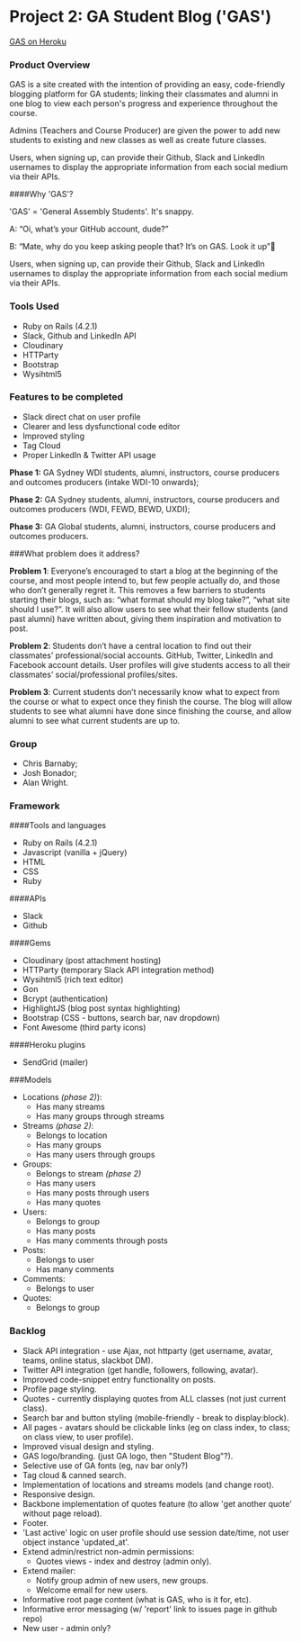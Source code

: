 # Project 2: GA Student Blog ('GAS')

[GAS on Heroku](https://gas-ga.herokuapp.com)

### Product Overview
GAS is a site created with the intention of providing an easy, code-friendly blogging platform for GA students; linking their classmates and alumni in one blog to view each person's progress and experience throughout the course. 

Admins (Teachers and Course Producer) are given the power to add new students to existing and new classes as well as create future classes. 

Users, when signing up, can provide their Github, Slack and LinkedIn usernames to display the appropriate information from each social medium via their APIs. 

####Why 'GAS'?

'GAS' = 'General Assembly Students'. It's snappy. 

A: “Oi, what’s your GitHub account, dude?”

B: “Mate, why do you keep asking people that? It’s on GAS. Look it up”

Users, when signing up, can provide their Github, Slack and LinkedIn usernames to display the appropriate information from each social medium via their APIs. 



### Tools Used
- Ruby on Rails (4.2.1)
- Slack, Github and LinkedIn API
- Cloudinary
- HTTParty
- Bootstrap
- Wysihtml5 

### Features to be completed
- Slack direct chat on user profile
- Clearer and less dysfunctional code editor
- Improved styling
- Tag Cloud
- Proper LinkedIn & Twitter API usage

**Phase 1:** GA Sydney WDI students, alumni, instructors, course producers and outcomes producers (intake WDI-10 onwards);

**Phase 2:** GA Sydney students, alumni, instructors, course producers and outcomes producers (WDI, FEWD, BEWD, UXDI);

**Phase 3:** GA Global students, alumni, instructors, course producers and outcomes producers.

###What problem does it address?

**Problem 1**: Everyone’s encouraged to start a blog at the beginning of the course, and most people intend to, but few people actually do, and those who don’t generally regret it. This removes a few barriers to students starting their blogs, such as: “what format should my blog take?”, “what site should I use?”. It will also allow users to see what their fellow students (and past alumni) have written about, giving them inspiration and motivation to post. 

**Problem 2**: Students don’t have a central location to find out their classmates’ professional/social accounts. GitHub, Twitter, LinkedIn and Facebook account details. User profiles will give students access to all their classmates’ social/professional profiles/sites.

**Problem 3**: Current students don’t necessarily know what to expect from the course or what to expect once they finish the course. The blog will allow students to see what alumni have done since finishing the course, and allow alumni to see what current students are up to.

### Group
- Chris Barnaby;
- Josh Bonador;
- Alan Wright.

### Framework
####Tools and languages
- Ruby on Rails (4.2.1)
- Javascript (vanilla + jQuery)
- HTML
- CSS
- Ruby

####APIs
- Slack
- Github

####Gems
- Cloudinary (post attachment hosting)
- HTTParty (temporary Slack API integration method)
- Wysihtml5 (rich text editor)
- Gon 
- Bcrypt (authentication)
- HighlightJS (blog post syntax highlighting)
- Bootstrap (CSS - buttons, search bar, nav dropdown)
- Font Awesome (third party icons)

####Heroku plugins
- SendGrid (mailer)

###Models

- Locations *(phase 2)*): 
  - Has many streams
  - Has many groups through streams
- Streams *(phase 2)*:
  - Belongs to location
  - Has many groups 
  - Has many users through groups
- Groups:
  - Belongs to stream *(phase 2)*
  - Has many users
  - Has many posts through users
  - Has many quotes
- Users:
  - Belongs to group
  - Has many posts
  - Has many comments through posts
- Posts:
  - Belongs to user
  - Has many comments
- Comments:
  - Belongs to user
- Quotes:
  - Belongs to group 

### Backlog
- Slack API integration - use Ajax, not httparty (get username, avatar, teams, online status, slackbot DM).
- Twitter API integration (get handle, followers, following, avatar).
- Improved code-snippet entry functionality on posts.
- Profile page styling.
- Quotes - currently displaying quotes from ALL classes (not just current class).
- Search bar and button styling (mobile-friendly - break to display:block).
- All pages - avatars should be clickable links (eg on class index, to class; on class view, to user profile). 
- Improved visual design and styling.
- GAS logo/branding. (just GA logo, then "Student Blog"?).
- Selective use of GA fonts (eg, nav bar only?)
- Tag cloud & canned search.
- Implementation of locations and streams models (and change root).
- Responsive design.
- Backbone implementation of quotes feature (to allow 'get another quote' without page reload).
- Footer. 
- 'Last active' logic on user profile should use session date/time, not user object instance 'updated_at'.
- Extend admin/restrict non-admin permissions:
  - Quotes views - index and destroy (admin only).
- Extend mailer: 
  - Notify group admin of new users, new groups.
  - Welcome email for new users.
- Informative root page content (what is GAS, who is it for, etc).
- Informative error messaging (w/ 'report' link to issues page in github repo)
- New user - admin only?


